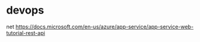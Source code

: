 # devops


net 
https://docs.microsoft.com/en-us/azure/app-service/app-service-web-tutorial-rest-api
